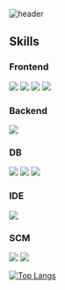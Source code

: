 ![header](https://capsule-render.vercel.app/api?text=WANSU-JOO&type=Waving&&&color=0:EEFF00,100:a82da8,30&desc=Web%20Developer&height=200&fontAlignY=40&animation=scaleIn&fontAlign=70&descAlign=85)
<br>
## Skills
### Frontend
[<img src="https://img.shields.io/badge/Vue.js-4FC08D?style=flat&logo=Vue.js&logoColor=white"/>](https://img.shields.io/badge/Vue.js-35495E?style=for-the-badge&logo=vue.js&logoColor=4FC08D) <img src="https://img.shields.io/badge/JavaScript-F7DF1E?style=flat&logo=JavaScript&logoColor=white"/> <img src="https://img.shields.io/badge/TypeScript-3178C6?style=flat&logo=TypeScript&logoColor=white"/> <img src="https://img.shields.io/badge/Bootstrap-7952B3?style=flat&logo=Bootstrap&logoColor=white"/>

### Backend
<img src="https://img.shields.io/badge/Spring Boot-6DB33F?style=flat&logo=Spring Boot&logoColor=white"/>

### DB
<img src="https://img.shields.io/badge/MariaDB-003545?style=flat&logo=MariaDB&logoColor=white"/> <img src="https://img.shields.io/badge/MySQL-4479A1?style=flat&logo=MySQL&logoColor=white"/> <img src="https://img.shields.io/badge/Oracle-F80000?style=flat&logo=Oracle&logoColor=white"/>

### IDE
<img src="https://img.shields.io/badge/IntelliJ IDEA-000000?style=flat&logo=IntelliJ IDEA&logoColor=white"/>

### SCM
<img src="https://img.shields.io/badge/Subversion-809CC9?style=flat&logo=Subversion&logoColor=white"/> <img src="https://img.shields.io/badge/Git-F05032?style=flat&logo=Git&logoColor=white"/>

[![Top Langs](https://github-readme-stats.vercel.app/api/top-langs/?username=WANSU-JOO)](https://github.com/anuraghazra/github-readme-stats)

<!--
**WANSU-JOO/WANSU-JOO** is a ✨ _special_ ✨ repository because its `README.md` (this file) appears on your GitHub profile.

Here are some ideas to get you started:

- 🔭 I’m currently working on ...
- 🌱 I’m currently learning ...
- 👯 I’m looking to collaborate on ...
- 🤔 I’m looking for help with ...
- 💬 Ask me about ...
- 📫 How to reach me: ...
- 😄 Pronouns: ...
- ⚡ Fun fact: ...
-->
